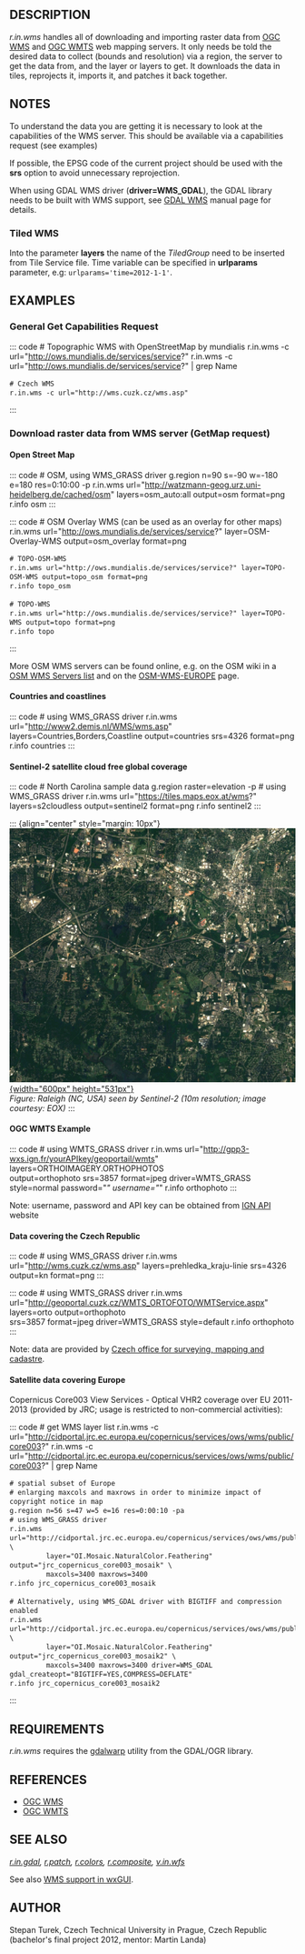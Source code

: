 ## DESCRIPTION

*r.in.wms* handles all of downloading and importing raster data from
[OGC WMS](http://www.opengeospatial.org/standards/wms) and [OGC
WMTS](http://www.opengeospatial.org/standards/wmts) web mapping servers.
It only needs be told the desired data to collect (bounds and
resolution) via a region, the server to get the data from, and the layer
or layers to get. It downloads the data in tiles, reprojects it, imports
it, and patches it back together.

## NOTES

To understand the data you are getting it is necessary to look at the
capabilities of the WMS server. This should be available via a
capabilities request (see examples)

If possible, the EPSG code of the current project should be used with
the **srs** option to avoid unnecessary reprojection.

When using GDAL WMS driver (**driver=WMS_GDAL**), the GDAL library needs
to be built with WMS support, see [GDAL
WMS](http://gdal.org/frmt_wms.html) manual page for details.

### Tiled WMS

Into the parameter **layers** the name of the *TiledGroup* need to be
inserted from Tile Service file. Time variable can be specified in
**urlparams** parameter, e.g: `urlparams='time=2012-1-1'`.

## EXAMPLES

### General Get Capabilities Request

::: code
    # Topographic WMS with OpenStreetMap by mundialis
    r.in.wms -c url="http://ows.mundialis.de/services/service?"
    r.in.wms -c url="http://ows.mundialis.de/services/service?" | grep Name

    # Czech WMS
    r.in.wms -c url="http://wms.cuzk.cz/wms.asp"
:::

### Download raster data from WMS server (GetMap request)

#### Open Street Map

::: code
    # OSM, using WMS_GRASS driver
    g.region n=90 s=-90 w=-180 e=180 res=0:10:00 -p
    r.in.wms url="http://watzmann-geog.urz.uni-heidelberg.de/cached/osm" layers=osm_auto:all output=osm format=png
    r.info osm
:::

::: code
    # OSM Overlay WMS (can be used as an overlay for other maps)
    r.in.wms url="http://ows.mundialis.de/services/service?" layer=OSM-Overlay-WMS output=osm_overlay format=png

    # TOPO-OSM-WMS
    r.in.wms url="http://ows.mundialis.de/services/service?" layer=TOPO-OSM-WMS output=topo_osm format=png
    r.info topo_osm

    # TOPO-WMS
    r.in.wms url="http://ows.mundialis.de/services/service?" layer=TOPO-WMS output=topo format=png
    r.info topo
:::

More OSM WMS servers can be found online, e.g. on the OSM wiki in a [OSM
WMS Servers
list](http://wiki.openstreetmap.org/wiki/WMS#Public_WMS_Servers) and on
the [OSM-WMS-EUROPE](http://wiki.openstreetmap.org/wiki/OSM-WMS-EUROPE)
page.

#### Countries and coastlines

::: code
    # using WMS_GRASS driver
    r.in.wms url="http://www2.demis.nl/WMS/wms.asp" layers=Countries,Borders,Coastline output=countries srs=4326 format=png
    r.info countries
:::

#### Sentinel-2 satellite cloud free global coverage

::: code
    # North Carolina sample data
    g.region raster=elevation -p
    # using WMS_GRASS driver
    r.in.wms url="https://tiles.maps.eox.at/wms?" layers=s2cloudless output=sentinel2 format=png
    r.info sentinel2
:::

::: {align="center" style="margin: 10px"}
[![](r_in_wms_sentinel2.jpg){width="600px"
height="531px"}](r_in_wms_sentinel2.jpg)\
*Figure: Raleigh (NC, USA) seen by Sentinel-2 (10m resolution; image
courtesy: EOX)*
:::

#### OGC WMTS Example

::: code
    # using WMTS_GRASS driver
    r.in.wms url="http://gpp3-wxs.ign.fr/yourAPIkey/geoportail/wmts" layers=ORTHOIMAGERY.ORTHOPHOTOS \
             output=orthophoto srs=3857 format=jpeg driver=WMTS_GRASS style=normal password="*" username="*"
    r.info orthophoto
:::

Note: username, password and API key can be obtained from [IGN
API](http://api.ign.fr/) website

#### Data covering the Czech Republic

::: code
    # using WMS_GRASS driver
    r.in.wms url="http://wms.cuzk.cz/wms.asp" layers=prehledka_kraju-linie srs=4326 output=kn format=png
:::

::: code
    # using WMTS_GRASS driver
    r.in.wms url="http://geoportal.cuzk.cz/WMTS_ORTOFOTO/WMTService.aspx" layers=orto output=orthophoto \
             srs=3857 format=jpeg driver=WMTS_GRASS style=default
    r.info orthophoto
:::

Note: data are provided by [Czech office for surveying, mapping and
cadastre](https://cuzk.cz/en).

#### Satellite data covering Europe

Copernicus Core003 View Services - Optical VHR2 coverage over EU
2011-2013 (provided by JRC; usage is restricted to non-commercial
activities):

::: code
    # get WMS layer list
    r.in.wms -c url="http://cidportal.jrc.ec.europa.eu/copernicus/services/ows/wms/public/core003?"
    r.in.wms -c url="http://cidportal.jrc.ec.europa.eu/copernicus/services/ows/wms/public/core003?" | grep Name

    # spatial subset of Europe
    # enlarging maxcols and maxrows in order to minimize impact of copyright notice in map
    g.region n=56 s=47 w=5 e=16 res=0:00:10 -pa
    # using WMS_GRASS driver
    r.in.wms url="http://cidportal.jrc.ec.europa.eu/copernicus/services/ows/wms/public/core003?" \
             layer="OI.Mosaic.NaturalColor.Feathering" output="jrc_copernicus_core003_mosaik" \
             maxcols=3400 maxrows=3400
    r.info jrc_copernicus_core003_mosaik

    # Alternatively, using WMS_GDAL driver with BIGTIFF and compression enabled
    r.in.wms url="http://cidportal.jrc.ec.europa.eu/copernicus/services/ows/wms/public/core003?" \
             layer="OI.Mosaic.NaturalColor.Feathering" output="jrc_copernicus_core003_mosaik2" \
             maxcols=3400 maxrows=3400 driver=WMS_GDAL gdal_createopt="BIGTIFF=YES,COMPRESS=DEFLATE"
    r.info jrc_copernicus_core003_mosaik2
:::

## REQUIREMENTS

*r.in.wms* requires the [gdalwarp](https://gdal.org/gdalwarp.html)
utility from the GDAL/OGR library.

## REFERENCES

-   [OGC WMS](http://www.opengeospatial.org/standards/wms)
-   [OGC WMTS](http://www.opengeospatial.org/standards/wmts)

## SEE ALSO

*[r.in.gdal](r.in.gdal.html), [r.patch](r.patch.html),
[r.colors](r.colors.html), [r.composite](r.composite.html),
[v.in.wfs](v.in.wfs.html)*

See also [WMS support in
wxGUI](https://grasswiki.osgeo.org/wiki/WxGUI/Video_tutorials#Add_web_service_layer).

## AUTHOR

Stepan Turek, Czech Technical University in Prague, Czech Republic\
(bachelor\'s final project 2012, mentor: Martin Landa)
